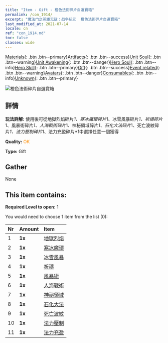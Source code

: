 ```yaml
---
title: "Item - Gift - 橙色法術碎片自選寶箱"
permalink: /con_1914/
excerpt: "魔法门之英雄无敌：战争纪元  橙色法術碎片自選寶箱"
last_modified_at: 2021-07-14
locale: cn
ref: "con_1914.md"
toc: false
classes: wide
---
```

 [Materials](/ItemsCN/){: .btn .btn--primary}[Artifacts](/ItemsCN/Artifacts/){: .btn .btn--success}[Unit Soul](/ItemsCN/UnitSoul/){: .btn .btn--warning}[Unit Awakening](/ItemsCN/UnitAwakening/){: .btn .btn--danger}[Hero Soul](/ItemsCN/HeroSoul/){: .btn .btn--info}[Hero Skill](/ItemsCN/HeroSkill/){: .btn .btn--primary}[Gift](/ItemsCN/Gift/){: .btn .btn--success}[Event related](/ItemsCN/Events/){: .btn .btn--warning}[Avatars](/ItemsCN/Avatars/){: .btn .btn--danger}[Consumables](/ItemsCN/Consumables/){: .btn .btn--info}[Unknown](/ItemsCN/Unknown/){: .btn .btn--primary}

 ![橙色法術碎片自選寶箱](/images/t/i_7012.png)

## 詳情
 **玩法詳解:** 使用後可從地獄烈焰碎片*1、寒冰魔環碎片*1、冰雪風暴碎片*1、祈禱碎片*1、風暴術碎片*1、人海戰術碎片*1、神秘領域碎片*1、石化大法碎片*1、死亡波紋碎片*1、法力壓制碎片*1、法力充盈碎片*1中選擇任意一個獲得

 **Quality:** <span style="color: #FF8C00">OK</span>

 **Type:** Gift

## Gather

  None

## This item contains:

 **Required Level to open:** 1

 You would need to choose 1 item from the list (0):

  | Nr | Amount |     Item    |
  |:---|:-------|:------------|
  | 1 |  **1x** | [地獄烈焰](/cn/Items/her_406/) |  | 
  | 2 |  **1x** | [寒冰魔環](/cn/Items/her_421/) |  | 
  | 3 |  **1x** | [冰雪風暴](/cn/Items/her_423/) |  | 
  | 4 |  **1x** | [祈禱](/cn/Items/her_432/) |  | 
  | 5 |  **1x** | [風暴術](/cn/Items/her_445/) |  | 
  | 6 |  **1x** | [人海戰術](/cn/Items/her_450/) |  | 
  | 7 |  **1x** | [神祕領域](/cn/Items/her_470/) |  | 
  | 8 |  **1x** | [石化大法](/cn/Items/her_471/) |  | 
  | 9 |  **1x** | [死亡波紋](/cn/Items/her_456/) |  | 
  | 10 |  **1x** | [法力壓制](/cn/Items/her_480/) |  | 
  | 11 |  **1x** | [法力充盈](/cn/Items/her_482/) |  | 
